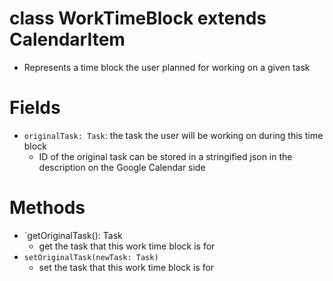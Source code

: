 # class WorkTimeBlock extends CalendarItem
- Represents a time block the user planned for working on a given task

# Fields
- `originalTask: Task`:  the task the user will be working on during this time block
	- ID of the original task can be stored in a stringified json in the description on the Google Calendar side

# Methods
- `getOriginalTask(): Task
	- get the task that this work time block is for
- `setOriginalTask(newTask: Task)`
	- set the task that this work time block is for